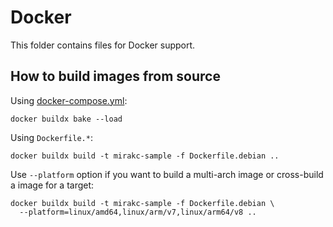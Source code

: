 # Docker

This folder contains files for Docker support.

## How to build images from source

Using [docker-compose.yml](./docker-compose.yml):

```shell
docker buildx bake --load
```

Using `Dockerfile.*`:

```shell
docker buildx build -t mirakc-sample -f Dockerfile.debian ..
```

Use `--platform` option if you want to build a multi-arch image or cross-build
a image for a target:

```shell
docker buildx build -t mirakc-sample -f Dockerfile.debian \
  --platform=linux/amd64,linux/arm/v7,linux/arm64/v8 ..
```
